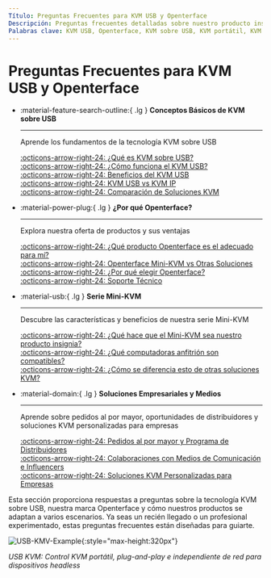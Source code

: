 ```yaml
---
Título: Preguntas Frecuentes para KVM USB y Openterface
Descripción: Preguntas frecuentes detalladas sobre nuestro producto insignia Mini-KVM, que cubre especificaciones técnicas, guías de uso y consejos de solución de problemas.
Palabras clave: KVM USB, Openterface, KVM sobre USB, KVM portátil, KVM plug-and-play, KVM independiente de red, control de dispositivos headless, soluciones de IT, solución de problemas, productos Openterface
---
```


# Preguntas Frecuentes para KVM USB y Openterface

<div class="grid cards" markdown>

-   :material-feature-search-outline:{ .lg } __Conceptos Básicos de KVM sobre USB__

    ---

    Aprende los fundamentos de la tecnología KVM sobre USB

    [:octicons-arrow-right-24: ¿Qué es KVM sobre USB?](/faq/usbkvm/kvm-over-usb#what-is-kvm-over-usb)  
    [:octicons-arrow-right-24: ¿Cómo funciona el KVM USB?](/faq/usbkvm/kvm-over-usb#how-usb-kvm-works)  
    [:octicons-arrow-right-24: Beneficios del KVM USB](/faq/usbkvm/kvm-over-usb#why-usb-kvm)  
    [:octicons-arrow-right-24: KVM USB vs KVM IP](/faq/usbkvm/kvm-over-usb#usb-vs-ip)  
    [:octicons-arrow-right-24: Comparación de Soluciones KVM](/faq/usbkvm/kvm-over-usb#kvm-comparison)  

-   :material-power-plug:{ .lg } __¿Por qué Openterface?__

    ---

    Explora nuestra oferta de productos y sus ventajas

    [:octicons-arrow-right-24: ¿Qué producto Openterface es el adecuado para mí?](/faq/usbkvm/openterface#choose-product)  
    [:octicons-arrow-right-24: Openterface Mini-KVM vs Otras Soluciones](/faq/usbkvm/openterface#minikvm-comparison)  
    [:octicons-arrow-right-24: ¿Por qué elegir Openterface?](/faq/usbkvm/openterface#why-openterface)  
    [:octicons-arrow-right-24: Soporte Técnico](/faq/usbkvm/openterface#technical-support)  

-   :material-usb:{ .lg } __Serie Mini-KVM__

    ---

    Descubre las características y beneficios de nuestra serie Mini-KVM  

    [:octicons-arrow-right-24: ¿Qué hace que el Mini-KVM sea nuestro producto insignia?](/faq/minikvm/op-minikvm#flagship-product)  
    [:octicons-arrow-right-24: ¿Qué computadoras anfitrión son compatibles?](/faq/minikvm/op-minikvm#mini-kvm-host-compatibility)  
    [:octicons-arrow-right-24: ¿Cómo se diferencia esto de otras soluciones KVM?](/faq/minikvm/op-minikvm#mini-kvm-vs-other-kvms)

-   :material-domain:{ .lg } __Soluciones Empresariales y Medios__

    ---

    Aprende sobre pedidos al por mayor, oportunidades de distribuidores y soluciones KVM personalizadas para empresas  

    [:octicons-arrow-right-24: Pedidos al por mayor y Programa de Distribuidores](/faq/business#bulk-order-reseller)  
    [:octicons-arrow-right-24: Colaboraciones con Medios de Comunicación e Influencers](/faq/business#media-collaboration)  
    [:octicons-arrow-right-24: Soluciones KVM Personalizadas para Empresas](/faq/business#enterprise-kvm)  

</div>

Esta sección proporciona respuestas a preguntas sobre la tecnología KVM sobre USB, nuestra marca Openterface y cómo nuestros productos se adaptan a varios escenarios. Ya seas un recién llegado o un profesional experimentado, estas preguntas frecuentes están diseñadas para guiarte.

![USB-KMV-Example](https://assets.openterface.com/images/product/use-case-demo-industrial-pc.webp){:style="max-height:320px"}

*USB KVM: Control KVM portátil, plug-and-play e independiente de red para dispositivos headless*
